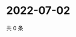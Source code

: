 # 2022-07-02

共 0 条

<!-- BEGIN WEIBO -->
<!-- 最后更新时间 Sat Jul 02 2022 15:13:44 GMT+0800 (China Standard Time) -->

<!-- END WEIBO -->
